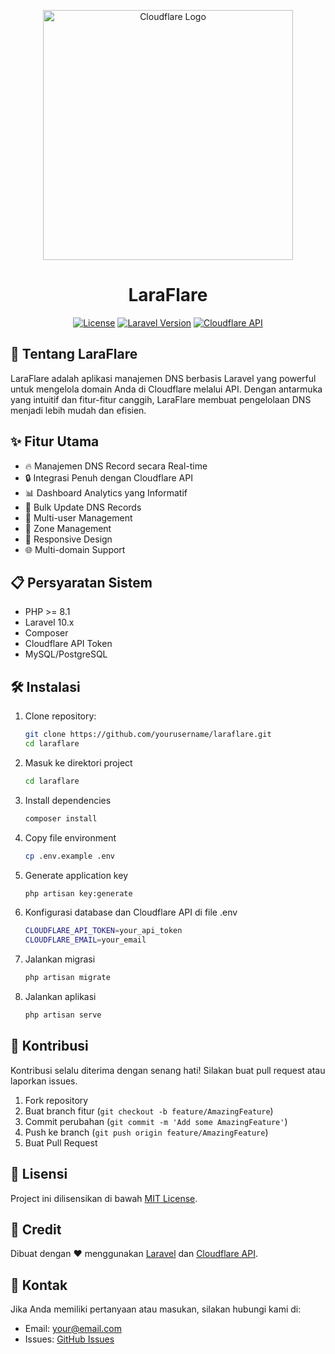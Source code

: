 <p align="center">
<img src="https://raw.githubusercontent.com/cloudflare/cloudflare-brand/main/logo/cf-logo-v-rgb.png" width="400" alt="Cloudflare Logo">
</p>

<h1 align="center">LaraFlare</h1>

<p align="center">
<a href="https://packagist.org/packages/laravel/framework"><img src="https://img.shields.io/packagist/l/laravel/framework" alt="License"></a>
<a href="https://laravel.com"><img src="https://img.shields.io/badge/Laravel-10.x-red.svg" alt="Laravel Version"></a>
<a href="https://cloudflare.com"><img src="https://img.shields.io/badge/Cloudflare-API-orange.svg" alt="Cloudflare API"></a>
</p>

## 🚀 Tentang LaraFlare

LaraFlare adalah aplikasi manajemen DNS berbasis Laravel yang powerful untuk mengelola domain Anda di Cloudflare melalui API. Dengan antarmuka yang intuitif dan fitur-fitur canggih, LaraFlare membuat pengelolaan DNS menjadi lebih mudah dan efisien.

## ✨ Fitur Utama

- 🔥 Manajemen DNS Record secara Real-time
- 🔒 Integrasi Penuh dengan Cloudflare API
- 📊 Dashboard Analytics yang Informatif
- 🔄 Bulk Update DNS Records
- 👥 Multi-user Management
- 🎯 Zone Management
- 📱 Responsive Design
- 🌐 Multi-domain Support

## 📋 Persyaratan Sistem

- PHP >= 8.1
- Laravel 10.x
- Composer
- Cloudflare API Token
- MySQL/PostgreSQL

## 🛠️ Instalasi

1. Clone repository:
   ```bash
   git clone https://github.com/yourusername/laraflare.git
   cd laraflare
   ```
2. Masuk ke direktori project
   ```bash
   cd laraflare
   ```
3. Install dependencies
   ```bash
   composer install
   ```
4. Copy file environment
   ```bash
   cp .env.example .env
   ```
5. Generate application key
   ```bash
   php artisan key:generate
   ```
6. Konfigurasi database dan Cloudflare API di file .env
   ```bash
   CLOUDFLARE_API_TOKEN=your_api_token
   CLOUDFLARE_EMAIL=your_email
   ```
7. Jalankan migrasi
   ```bash
   php artisan migrate
   ```
8. Jalankan aplikasi
   ```bash
   php artisan serve
   ```

## 🤝 Kontribusi

Kontribusi selalu diterima dengan senang hati! Silakan buat pull request atau laporkan issues.

1. Fork repository
2. Buat branch fitur (`git checkout -b feature/AmazingFeature`)
3. Commit perubahan (`git commit -m 'Add some AmazingFeature'`)
4. Push ke branch (`git push origin feature/AmazingFeature`)
5. Buat Pull Request

## 📝 Lisensi

Project ini dilisensikan di bawah [MIT License](LICENSE.md).

## 🙏 Credit

Dibuat dengan ❤️ menggunakan [Laravel](https://laravel.com) dan [Cloudflare API](https://api.cloudflare.com).

## 📧 Kontak

Jika Anda memiliki pertanyaan atau masukan, silakan hubungi kami di:
- Email: your@email.com
- Issues: [GitHub Issues](https://github.com/username/laraflare/issues)
